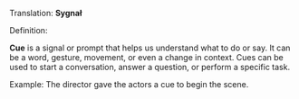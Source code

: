 Translation: **Sygnał**

Definition: 

**Cue** is a signal or prompt that helps us understand what to do or say. It can be a word, gesture, movement, or even a change in context. Cues can be used to start a conversation, answer a question, or perform a specific task.

Example:
The director gave the actors a cue to begin the scene.